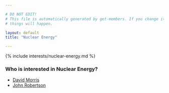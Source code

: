 ```yaml
---

# DO NOT EDIT!
# This file is automatically generated by get-members. If you change it, bad
# things will happen.

layout: default
title: "Nuclear Energy"

---
```


{% include interests/nuclear-energy.md %}

### Who is interested in Nuclear Energy?


* [David Morris](/members/david-morris.html)
* [John Robertson](/members/john-robertson.html)
